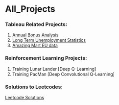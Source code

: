 # All_Projects

### Tableau Related Projects:
1. [Annual Bonus Analysis](https://github.com/ruchakhopkar/AnnualBonusAnalysis)
2. [Long Term Unemployment Statistics](https://github.com/ruchakhopkar/LongTermUnemploymentStatistics)
3. [Amazing Mart EU data](https://github.com/ruchakhopkar/AmazingMartEU2)

### Reinforcement Learning Projects:
1. Training Lunar Lander [Deep Q-Learning]
2. Training PacMan [Deep Convolutional Q-Learning]

### Solutions to Leetcodes:
[Leetcode Solutions](https://github.com/ruchakhopkar/LeetCode)
